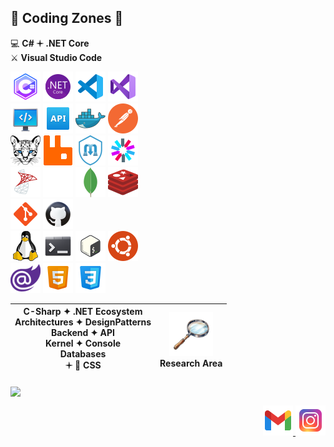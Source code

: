 ## 🚧 Coding Zones 🧐
💻 **C# 🟄 .NET Core**<br />
⚔️ **Visual Studio Code**

![c-sharp](icons/c-sharp.png) ![dotnet](icons/dotnet.png) ![vscode](icons/vscode.png) ![visual-studio](icons/visual-studio.png) <br />
![backend](icons/backend.png) ![api](icons/api.png) ![docker](icons/docker.png) ![postman](icons/postman.png) <br />
![ocelot](icons/ocelot.png) ![rabbitmq](icons/rabbitmq.png) ![mediatr](icons/mediatr.png) ![jwt](icons/jwt.png) <br />
![sql-server](icons/sql-server.png) ![nosql](icons/nosql.png) ![mongodb](icons/mongodb.png) ![redis](icons/redis.png) <br />
![git](icons/git.png) ![github](icons/github.png) <br />
![linux](icons/linux.png) ![terminal](icons/terminal.png) ![bash](icons/bash.png) ![ubuntu](icons/ubuntu.png) <br />
![blazor](icons/blazor.png) ![html](icons/html.png) ![css](icons/css.png) <br />

| C-Sharp ✦ .NET Ecosystem <br> Architectures ✦ DesignPatterns <br> Backend ✦ API <br> Kernel ✦ Console <br> Databases <br> 🟈 🌈 CSS | <img src="icons/explore.png" alt="explore" width="70" height="70"> <br> Research Area |
|:---:|:---:|

<img align="center"
     src="https://github-readme-stats.vercel.app/api/top-langs/?username=fault3r&layout=compact&theme=apprentice&hide_border=true&hide=javascript" />

<p align="right">
  <a href="mailto:hamed.damaavandi@gmail.com">
    <img src="icons/gmail.png" />
  </a>
  <a href="https://www.instagram.com/hamed.damaavandi/">
    <img src="icons/instagram.png" />
  </a>
</p>
